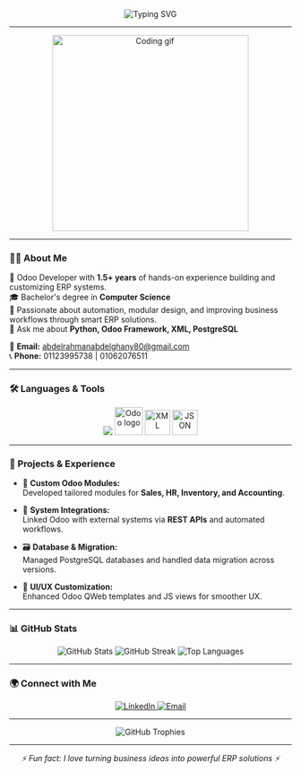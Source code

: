 <!-- 💜 Abdelrahman Abdelghany | Odoo Developer 💜 -->

<div align="center">
  <img src="https://readme-typing-svg.demolab.com?font=Fira+Code&pause=1000&color=8A2BE2&center=true&vCenter=true&width=500&lines=Hi+👋+I'm+Abdelrahman+Abdelghany;Odoo+Developer;Python+%7C+XML+%7C+PostgreSQL+%7C+Odoo+Framework;Welcome+to+my+GitHub+Profile!" alt="Typing SVG" />
</div>

---

<div align="center">
  <img src="https://media.giphy.com/media/qgQUggAC3Pfv687qPC/giphy.gif" width="350" alt="Coding gif"/>
</div>

---

### 👨‍💻 About Me  
💼 Odoo Developer with **1.5+ years** of hands-on experience building and customizing ERP systems.  
🎓 Bachelor's degree in **Computer Science**  
🚀 Passionate about automation, modular design, and improving business workflows through smart ERP solutions.  
💬 Ask me about **Python, Odoo Framework, XML, PostgreSQL**

📧 **Email:** abdelrahmanabdelghany80@gmail.com  
📞 **Phone:** 01123995738 | 01062076511  

---

### 🛠️ Languages & Tools  

<p align="center">
  <img src="https://skillicons.dev/icons?i=python,postgresql,git,html,css,javascript,vscode,linux" />
  <img src="https://www.odoo.com/web/image/website/1/logo/Odoo?unique=915d2f8" width="50" alt="Odoo logo"/>
  <img src="https://www.svgrepo.com/show/373632/xml.svg" width="45" alt="XML"/>
  <img src="https://www.svgrepo.com/show/373632/json.svg" width="45" alt="JSON"/>
</p>

---

### 🚀 Projects & Experience  

- 🧩 **Custom Odoo Modules:**  
  Developed tailored modules for **Sales, HR, Inventory, and Accounting**.  

- 🔗 **System Integrations:**  
  Linked Odoo with external systems via **REST APIs** and automated workflows.  

- 🗃️ **Database & Migration:**  
  Managed PostgreSQL databases and handled data migration across versions.  

- 🎨 **UI/UX Customization:**  
  Enhanced Odoo QWeb templates and JS views for smoother UX.  

---

### 📊 GitHub Stats  

<p align="center">
  <img src="https://github-readme-stats.vercel.app/api?username=abdelrahman-abdelghany4&show_icons=true&theme=radical" alt="GitHub Stats" />
  <img src="https://github-readme-streak-stats.herokuapp.com/?user=abdelrahman-abdelghany4&theme=radical" alt="GitHub Streak" />
  <img src="https://github-readme-stats.vercel.app/api/top-langs/?username=abdelrahman-abdelghany4&layout=compact&theme=radical" alt="Top Languages" />
</p>

---

### 🌍 Connect with Me  

<p align="center">
  <a href="https://www.linkedin.com/in/abdelrahman-abdelghany-1474b3230" target="_blank">
    <img src="https://img.shields.io/badge/LinkedIn-Abdelrahman%20Abdelghany-blue?logo=linkedin&logoColor=white" alt="LinkedIn"/>
  </a>
  <a href="mailto:abdelrahmanabdelghany80@gmail.com">
    <img src="https://img.shields.io/badge/Email-abdelrahmanabdelghany80%40gmail.com-red?logo=gmail&logoColor=white" alt="Email"/>
  </a>
</p>

---

<div align="center">
  <img src="https://github-profile-trophy.vercel.app/?username=abdelrahman-abdelghany4&theme=radical&no-frame=true&no-bg=true&margin-w=4" alt="GitHub Trophies"/>
</div>

---

<div align="center">
  <i>⚡ Fun fact: I love turning business ideas into powerful ERP solutions ⚡</i>
</div>
